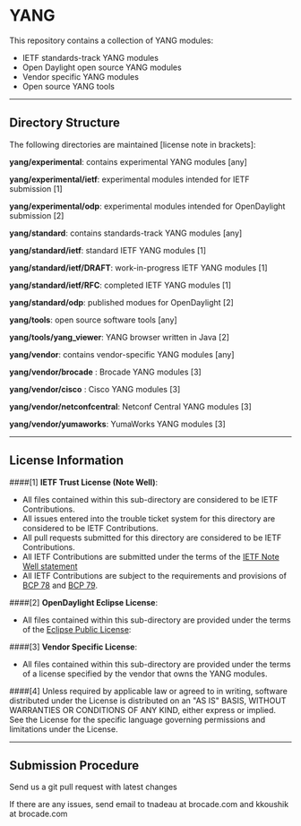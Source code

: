 YANG
=====

This repository contains a collection of YANG modules:

  * IETF standards-track YANG modules
  * Open Daylight open source YANG modules
  * Vendor specific YANG modules
  * Open source YANG tools

***

Directory Structure
-------------------

The following directories are maintained [license note in brackets]:

  **yang/experimental**: contains experimental YANG modules [any]

  **yang/experimental/ietf**: experimental modules intended for IETF submission [1]

  **yang/experimental/odp**: experimental modules intended for OpenDaylight submission [2]

  **yang/standard**: contains standards-track YANG modules [any]

  **yang/standard/ietf**: standard IETF YANG modules [1]

  **yang/standard/ietf/DRAFT**: work-in-progress IETF YANG modules [1]

  **yang/standard/ietf/RFC**: completed IETF YANG modules [1]

  **yang/standard/odp**: published modues for OpenDaylight [2]

  **yang/tools**: open source software tools [any]

  **yang/tools/yang_viewer**: YANG browser written in Java [2]

  **yang/vendor**: contains vendor-specific YANG modules [any]

  **yang/vendor/brocade** : Brocade YANG modules [3]
  
  **yang/vendor/cisco** : Cisco YANG modules [3] 

  **yang/vendor/netconfcentral**: Netconf Central YANG modules [3]

  **yang/vendor/yumaworks**: YumaWorks YANG modules [3]

***

License Information
-------------------

####[1]  **IETF Trust License  (Note Well)**:

   * All files contained within this sub-directory are considered to be IETF Contributions.
   * All issues entered into the trouble ticket system for this directory are considered to be IETF Contributions.
   * All pull requests submitted for this directory are considered to be IETF Contributions.
   * All IETF Contributions are submitted under the terms of the [IETF Note Well statement](http://www.ietf.org/about/note-well.html)
   * All IETF Contributions are subject to the requirements and provisions of [BCP 78](http://tools.ietf.org/rfc/bcp/bcp78.txt) and [BCP 79](http://tools.ietf.org/rfc/bcp/bcp79.txt).

####[2]  **OpenDaylight Eclipse License**:

   * All files contained within this sub-directory are provided under the terms of the [Eclipse Public License](https://www.eclipse.org/legal/epl-v10.html):


####[3]  **Vendor Specific License**:

  * All files contained within this sub-directory are provided under the terms of a license specified by the vendor that owns the YANG modules.

####[4] Unless required by applicable law or agreed to in writing, software distributed under the License is distributed on an "AS IS" BASIS, WITHOUT WARRANTIES OR CONDITIONS OF ANY KIND, either express or implied. See the License for the specific language governing permissions and limitations under the License.

***

Submission Procedure
--------------------

Send us a git pull request with latest changes 

If there are any issues, send email to tnadeau at brocade.com and kkoushik at brocade.com

